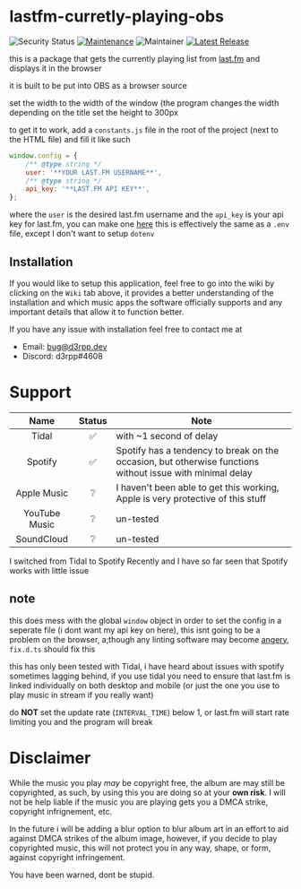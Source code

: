 # lastfm-curretly-playing-obs

![Security Status](https://github.com/d3rpp/lastfm-curretly-playing-obs/actions/workflows/codeql-analysis.yml/badge.svg)
[![Maintenance](https://img.shields.io/badge/Maintained%3F-yes-green.svg)](https://gitHub.com/d3rpp/lastfm-curretly-playing-obs/graphs/commit-activity)
![Maintainer](https://img.shields.io/badge/Maintainer-d3rpp-blue)
[![Latest Release](https://badgen.net/github/release/d3rpp/lastfm-curretly-playing-obs)](https://github.com/d3rpp/lastfm-curretly-playing-obs/releases/latest)

this is a package that gets the currently playing list from [last.fm](https://last.fm) and displays it in the browser

it is built to be put into OBS as a browser source

set the width to the width of the window (the program changes the width depending on the title
set the height to 300px

to get it to work, add a `constants.js` file in the root of the project (next to the HTML file) and fill it like such

```js
window.config = {
	/** @type string */
	user: '**YOUR LAST.FM USERNAME**',
	/** @type string */
	api_key: '**LAST.FM API KEY**',
};
```

where the `user` is the desired last.fm username
and the `api_key` is your api key for last.fm, you can make one [here](https://www.last.fm/api/account/create)
this is effectively the same as a `.env` file, except I don't want to setup `dotenv`

## Installation

If you would like to setup this application, feel free to go into the wiki by clicking on the `Wiki` tab above, it provides a better understanding of the installation and which music apps the software officially supports and any important details that allow it to function better.

If you have any issue with installation feel free to contact me at

- Email: [bug@d3rpp.dev](mailto:bug@d3rpp.dev?subject=OBS%20Now%20Playing%20Layer%20Question)
- Discord: d3rpp#4608

# Support

| Name | Status | Note |
| :---: | :---: | --- |
| Tidal | ✅ | with ~1 second of delay |
| Spotify | ✅ | Spotify has a tendency to break on the occasion, but otherwise functions without issue with minimal delay |
| Apple Music | ❔ | I haven't been able to get this working, Apple is very protective of this stuff |
| YouTube Music | ❔ | un-tested |
| SoundCloud | ❔ | un-tested |

I switched from Tidal to Spotify Recently and I have so far seen that Spotify works with little issue

## note

this does mess with the global `window` object in order to set the config in a seperate file (i dont want my api key on here), this isnt going to be a problem on the browser, a;though any linting software may become [angery](https://youtu.be/5jO2PLqEdUY?t=67), `fix.d.ts` should fix this

this has only been tested with Tidal, i have heard about issues with spotify sometimes lagging behind, if you use tidal you need to ensure that last.fm is linked individually on both desktop and mobile (or just the one you use to play music in stream if you really want)

do **NOT** set the update rate (`INTERVAL_TIME`) below 1, or last.fm will start rate limiting you and the program will break

# Disclaimer

While the music you play *may* be copyright free, the album are may still be copyrighted, as such, by using this you are doing so at your **own risk**. I will not be help liable if the music you are playing gets you a DMCA strike, copyright infrignement, etc.

In the future i will be adding a blur option to blur album art in an effort to aid against DMCA strikes of the album image, however, if you decide to play copyrighted music, this will not protect you in any way, shape, or form, against copyright infringement.

You have been warned, dont be stupid.
